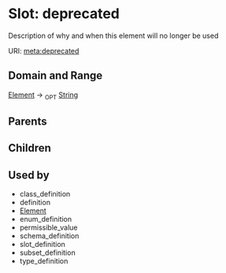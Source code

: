 
# Slot: deprecated


Description of why and when this element will no longer be used

URI: [meta:deprecated](https://w3id.org/biolink/biolinkml/meta/deprecated)


## Domain and Range

[Element](Element.md) ->  <sub>OPT</sub> [String](types/String.md)

## Parents


## Children


## Used by

 * class_definition
 * definition
 * [Element](Element.md)
 * enum_definition
 * permissible_value
 * schema_definition
 * slot_definition
 * subset_definition
 * type_definition
